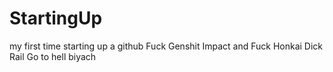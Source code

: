 # StartingUp
my first time starting up a github
Fuck Genshit Impact
and Fuck Honkai Dick Rail
Go to hell biyach
